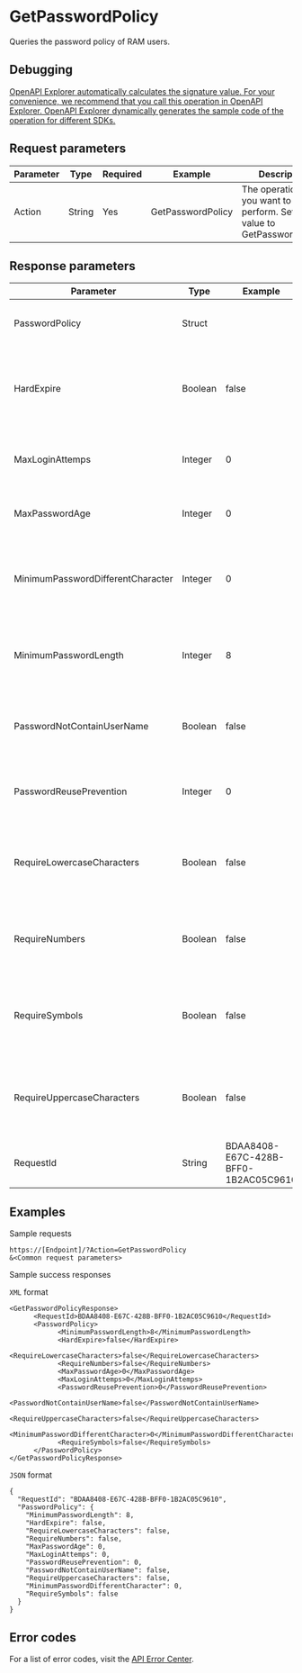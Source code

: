 # GetPasswordPolicy

Queries the password policy of RAM users.

## Debugging

[OpenAPI Explorer automatically calculates the signature value. For your convenience, we recommend that you call this operation in OpenAPI Explorer. OpenAPI Explorer dynamically generates the sample code of the operation for different SDKs.](https://api.aliyun.com/#product=Ims&api=GetPasswordPolicy&type=RPC&version=2019-08-15)

## Request parameters

|Parameter|Type|Required|Example|Description|
|---------|----|--------|-------|-----------|
|Action|String|Yes|GetPasswordPolicy|The operation that you want to perform. Set the value to GetPasswordPolicy. |

## Response parameters

|Parameter|Type|Example|Description|
|---------|----|-------|-----------|
|PasswordPolicy|Struct| |The details of the password policy. |
|HardExpire|Boolean|false|Indicates whether to disable logon after the password expires. |
|MaxLoginAttemps|Integer|0|The maximum number of password retries. |
|MaxPasswordAge|Integer|0|The validity period of the password. |
|MinimumPasswordDifferentCharacter|Integer|0|The minimum number of unique characters in the password. |
|MinimumPasswordLength|Integer|8|The minimum number of characters in the password. |
|PasswordNotContainUserName|Boolean|false|Indicates whether to exclude the username from the password. |
|PasswordReusePrevention|Integer|0|The policy for password history check. |
|RequireLowercaseCharacters|Boolean|false|Indicates whether the password must contain lowercase letters. |
|RequireNumbers|Boolean|false|Indicates whether the password must contain digits. |
|RequireSymbols|Boolean|false|Indicates whether the password must contain special characters. |
|RequireUppercaseCharacters|Boolean|false|Indicates whether the password must contain uppercase letters. |
|RequestId|String|BDAA8408-E67C-428B-BFF0-1B2AC05C9610|The ID of the request. |

## Examples

Sample requests

```
https://[Endpoint]/?Action=GetPasswordPolicy
&<Common request parameters>
```

Sample success responses

`XML` format

```
<GetPasswordPolicyResponse>
      <RequestId>BDAA8408-E67C-428B-BFF0-1B2AC05C9610</RequestId>
      <PasswordPolicy>
            <MinimumPasswordLength>8</MinimumPasswordLength>
            <HardExpire>false</HardExpire>
            <RequireLowercaseCharacters>false</RequireLowercaseCharacters>
            <RequireNumbers>false</RequireNumbers>
            <MaxPasswordAge>0</MaxPasswordAge>
            <MaxLoginAttemps>0</MaxLoginAttemps>
            <PasswordReusePrevention>0</PasswordReusePrevention>
            <PasswordNotContainUserName>false</PasswordNotContainUserName>
            <RequireUppercaseCharacters>false</RequireUppercaseCharacters>
            <MinimumPasswordDifferentCharacter>0</MinimumPasswordDifferentCharacter>
            <RequireSymbols>false</RequireSymbols>
      </PasswordPolicy>
</GetPasswordPolicyResponse>
```

`JSON` format

```
{
  "RequestId": "BDAA8408-E67C-428B-BFF0-1B2AC05C9610",
  "PasswordPolicy": {
    "MinimumPasswordLength": 8,
    "HardExpire": false,
    "RequireLowercaseCharacters": false,
    "RequireNumbers": false,
    "MaxPasswordAge": 0,
    "MaxLoginAttemps": 0,
    "PasswordReusePrevention": 0,
    "PasswordNotContainUserName": false,
    "RequireUppercaseCharacters": false,
    "MinimumPasswordDifferentCharacter": 0,
    "RequireSymbols": false
  }
}
```

## Error codes

For a list of error codes, visit the [API Error Center](https://error-center.alibabacloud.com/status/product/Ims).

